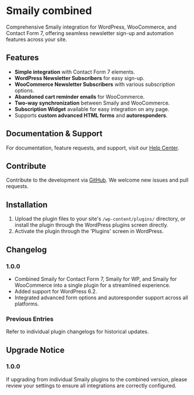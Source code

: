 # Smaily combined

Comprehensive Smaily integration for WordPress, WooCommerce, and Contact Form 7, offering seamless newsletter sign-up and automation features across your site.

## Features

- **Simple integration** with Contact Form 7 elements.
- **WordPress Newsletter Subscribers** for easy sign-up.
- **WooCommerce Newsletter Subscribers** with various subscription options.
- **Abandoned cart reminder emails** for WooCommerce.
- **Two-way synchronization** between Smaily and WooCommerce.
- **Subscription Widget** available for easy integration on any page.
- Supports **custom advanced HTML forms** and **autoresponders**.

## Documentation & Support

For documentation, feature requests, and support, visit our [Help Center](https://smaily.com/help/user-manuals/).

## Contribute

Contribute to the development via [GitHub](https://github.com/sendsmaily/smaily-wordpress-plugin). We welcome new issues and pull requests.

## Installation

1. Upload the plugin files to your site's `/wp-content/plugins/` directory, or install the plugin through the WordPress plugins screen directly.
2. Activate the plugin through the 'Plugins' screen in WordPress.

## Changelog

### 1.0.0
- Combined Smaily for Contact Form 7, Smaily for WP, and Smaily for WooCommerce into a single plugin for a streamlined experience.
- Added support for WordPress 6.2.
- Integrated advanced form options and autoresponder support across all platforms.

### Previous Entries
Refer to individual plugin changelogs for historical updates.

## Upgrade Notice

### 1.0.0
If upgrading from individual Smaily plugins to the combined version, please review your settings to ensure all integrations are correctly configured.
